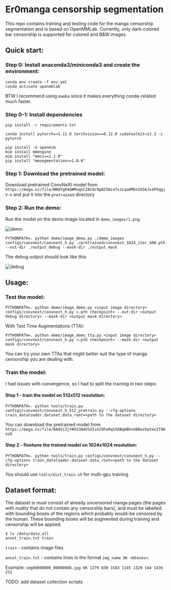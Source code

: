 # Er0manga censorship segmentation

This repo contains training and testing code for the manga censorship segmentation and is based on OpenMMLab. Currently, only dark-colored bar censorship is supported for colored and B&W images.

## Quick start:

### Step 0: Install anaconda3/miniconda3 and create the environment:

```
conda env create -f env.yml
conda activate openmmlab
```

BTW I recommend using `mamba` since it makes everything conda-related much faster.

### Step 0-1: Install dependencies

```
pip install -r requirements.txt

conda install pytorch==1.11.0 torchvision==0.12.0 cudatoolkit=11.3 -c pytorch

pip install -U openmim
mim install mmengine
mim install "mmcv==2.1.0"
pip install "mmsegmentation>=1.0.0"
```

### Step 1: Download the pretrained model:

Download pretrained ConvNeXt model from `https://mega.nz/file/NNQTgR4Q#MuqoCZACOc9pBZ5BzafszLqa0MEnI65KJx4PXqgjV-k` and put it into the `pretrained` directory

### Step 2: Run the demo:

Run the model on the demo image located in `demo_images/1.png`:

![demo](./demo_images/1.png)

`PYTHONPATH=. python demo/image_demo.py ./demo_images configs/convnext/convnext_h.py ./pretrained/convnext_1024_iter_400.pth --out-dir ./output_debug --mask-dir ./output_mask`

The debug output should look like this:

![debug](./output_debug/1.png)

## Usage:

### Test the model:

`PYTHONPATH=. python demo/image_demo.py <input image directory> configs/convnext/convnext_h.py <.pth checkpoint> --out-dir <output debug directory> --mask-dir <output mask directory>`

With Test Time Augmentations (TTA):

`PYTHONPATH=. python demo/image_demo_tta.py <input image directory> configs/convnext/convnext_h.py <.pth checkpoint> --mask-dir <output mask directory>`

You can try your own TTAs that might better suit the type of manga censorship you are dealing with.


### Train the model:

I had issues with convergence, so I had to split the training in two steps:

#### Step 1 - train the model on 512x512 resolution: 

`PYTHONPATH=. python tools/train.py configs/convnext/convnext_h_512_pretrain.py --cfg-options train_dataloader.dataset.data_root=<path to the dataset directory>`

You can download the pretrained model from `https://mega.nz/file/BA4ViZjY#OS3N4O1dIsXZ9FoRqSX8BqHBhnX0BwzbatmxIT9DozU`

#### Step 2 - finetune the trained model on 1024x1024 resolution: 

`PYTHONPATH=. python tools/train.py configs/convnext/convnext_h.py --cfg-options train_dataloader.dataset.data_root=<path to the dataset directory>`

You should use `tools/dist_train.sh` for multi-gpu training.


## Dataset format:

The dataset is must consist of already uncensored manga pages (the pages with nudity that do not contain any censorship bars), and must be labelled with bounding boxes of the regions which probably would-be censored by the human. These bounding boxes will be augmented during training and censorship will be applied.

```
$ ls /data/data_all
annot_train.txt train
```

`train` - contains image files

`annot_train.txt` - contains lines in the format `img_name OK <bboxes>`.

Example: `img00000000_00000008.jpg OK 1279 830 1583 1145 1329 144 1436 251`

TODO: add dataset collection scripts
